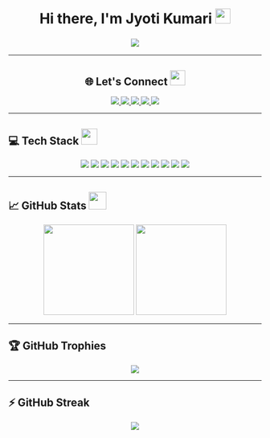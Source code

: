 <h1 align="center">Hi there, I'm Jyoti Kumari <img src="https://raw.githubusercontent.com/MartinHeinz/MartinHeinz/master/wave.gif" width="30px"/></h1>

<h3 align="center">
  <img src="https://readme-typing-svg.herokuapp.com?font=IBM+Plex+Sans&color=F75C7E&size=22&lines=Welcome+to+my+GitHub+Profile!;I'm+a+Programmer;I'm+a+Web+Developer;I'm+an+ECE+Undergraduate" />
</h3>

---

<h2 align="center">🌐 Let's Connect <img src="https://media.giphy.com/media/jOz35yxbuhvVQDKrce/giphy.gif" height="30px" width="30px"></h2>

<div align="center">
  <a href="https://www.linkedin.com/in/jyoti-kumari-1950a1322">
    <img src="https://img.shields.io/badge/LinkedIn-0077B5?style=for-the-badge&logo=linkedin&logoColor=white"/>
  </a>
  <a href="https://twitter.com/Meenaks81892881">
    <img src="https://img.shields.io/badge/Twitter-1DA1F2?style=for-the-badge&logo=twitter&logoColor=white"/>
  </a>
  <a href="https://github.com/jyotikumari-rgb">
    <img src="https://img.shields.io/badge/GitHub-181717?style=for-the-badge&logo=github&logoColor=white"/>
  </a>
  <a href="mailto:thejyotikumari123@gmail.com">
    <img src="https://img.shields.io/badge/Gmail-D14836?style=for-the-badge&logo=gmail&logoColor=white"/>
  </a>
  <a href="https://www.instagram.com/meenakshi_shuklllaaa/">
    <img src="https://img.shields.io/badge/Instagram-E4405F?style=for-the-badge&logo=instagram&logoColor=white"/>
  </a>
</div>

---

## 💻 Tech Stack <img src="https://media2.giphy.com/media/QssGEmpkyEOhBCb7e1/giphy.gif" width="32px" />

<p align="center">
  <img src="https://img.shields.io/badge/C++-00599C?style=for-the-badge&logo=cplusplus&logoColor=white" />
  <img src="https://img.shields.io/badge/Python-3776AB?style=for-the-badge&logo=python&logoColor=white" />
  <img src="https://img.shields.io/badge/JavaScript-F7DF1E?style=for-the-badge&logo=javascript&logoColor=black" />
  <img src="https://img.shields.io/badge/Node.js-339933?style=for-the-badge&logo=node.js&logoColor=white" />
  <img src="https://img.shields.io/badge/React-61DAFB?style=for-the-badge&logo=react&logoColor=black" />
  <img src="https://img.shields.io/badge/HTML5-E34F26?style=for-the-badge&logo=html5&logoColor=white" />
  <img src="https://img.shields.io/badge/CSS-1572B6?style=for-the-badge&logo=css3&logoColor=white" />
  <img src="https://img.shields.io/badge/MongoDB-47A248?style=for-the-badge&logo=mongodb&logoColor=white" />
  <img src="https://img.shields.io/badge/Git-F05032?style=for-the-badge&logo=git&logoColor=white" />
  <img src="https://img.shields.io/badge/Postman-FF6C37?style=for-the-badge&logo=postman&logoColor=white" />
  <img src="https://img.shields.io/badge/vscode-007ACC.svg?style=for-the-badge&logo=visualstudiocode&logoColor=white" />
</p>

---

## 📈 GitHub Stats <img src="https://i.pinimg.com/originals/65/c4/f4/65c4f452571be1261e9c623f7da488ac.gif" width="35px" />

<p align="center">
  <img src="https://github-readme-stats.vercel.app/api?username=jyotikumari-rgb&show_icons=true&count_private=true&theme=merko" height="180px"/>
  <img src="https://github-readme-stats.vercel.app/api/top-langs/?username=jyotikumari-rgb&layout=compact&theme=merko" height="180px"/>
</p>

---

## 🏆 GitHub Trophies

<p align="center">
  <img src="https://github-profile-trophy.vercel.app/?username=jyotikumari-rgb&theme=monokai&no-frame=false&no-bg=false&margin-w=4" />
</p>

---

## ⚡ GitHub Streak

<p align="center">
  <img src="https://streak-stats.demolab.com?user=jyotikumari-rgb&theme=merko&hide_border=false" />
</p>

